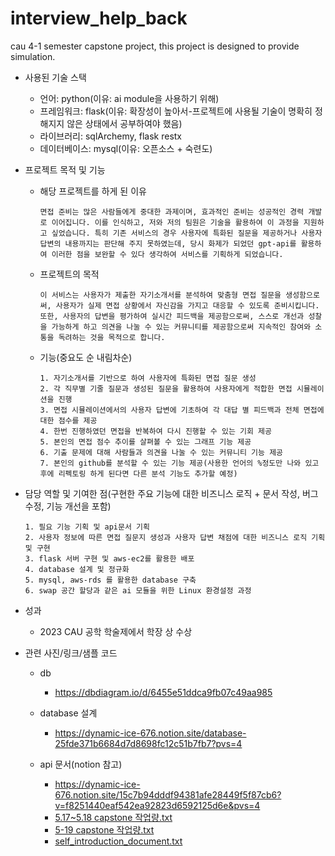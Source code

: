 # interview_help_back
cau 4-1 semester capstone project, this project is designed to provide simulation.

- 사용된 기술 스택
    - 언어: python(이유: ai module을 사용하기 위해)
    - 프레임워크: flask(이유: 확장성이 높아서-프로젝트에 사용될 기술이 명확히 정해지지 않은 상태에서 공부하여야 했음)
    - 라이브러리: sqlArchemy, flask restx
    - 데이터베이스: mysql(이유: 오픈소스 + 숙련도)
    
- 프로젝트 목적 및 기능
    - 해당 프로젝트를 하게 된 이유
        
        ```
        면접 준비는 많은 사람들에게 중대한 과제이며, 효과적인 준비는 성공적인 경력 개발로 이어집니다. 이를 인식하고, 저와 저의 팀원은 기술을 활용하여 이 과정을 지원하고 싶었습니다. 특히 기존 서비스의 경우 사용자에 특화된 질문을 제공하거나 사용자 답변의 내용까지는 판단해 주지 못하였는데, 당시 화제가 되었던 gpt-api를 활용하여 이러한 점을 보완할 수 있다 생각하여 서비스를 기획하게 되었습니다.
        ```
        
    - 프로젝트의 목적
        
        ```
        이 서비스는 사용자가 제출한 자기소개서를 분석하여 맞춤형 면접 질문을 생성함으로써, 사용자가 실제 면접 상황에서 자신감을 가지고 대응할 수 있도록 준비시킵니다. 또한, 사용자의 답변을 평가하여 실시간 피드백을 제공함으로써, 스스로 개선과 성찰을 가능하게 하고 의견을 나눌 수 있는 커뮤니티를 제공함으로써 지속적인 참여와 소통을 독려하는 것을 목적으로 합니다.
        ```
        
    - 기능(중요도 순 내림차순)
        
        ```
        1. 자기소개서를 기반으로 하여 사용자에 특화된 면접 질문 생성
        2. 각 직무별 기줄 질문과 생성된 질문을 활용하여 사용자에게 적합한 면접 시뮬레이션을 진행
        3. 면접 시뮬레이션에서의 사용자 답변에 기초하여 각 대답 별 피드백과 전체 면접에 대한 점수를 제공
        4. 한번 진행하였던 면접을 반복하여 다시 진행할 수 있는 기회 제공
        5. 본인의 면접 점수 추이를 살펴볼 수 있는 그래프 기능 제공
        6. 기출 문제에 대해 사람들과 의견을 나눌 수 있는 커뮤니티 기능 제공
        7. 본인의 github를 분석할 수 있는 기능 제공(사용한 언어의 %정도만 나와 있고 후에 리펙토링 하게 된다면 다른 분석 기능도 추가할 예정)
        ```
        
- 담당 역할 및 기여한 점(구현한 주요 기능에 대한 비즈니스 로직 + 문서 작성, 버그 수정, 기능 개선을 포함)
    
    ```
    1. 필요 기능 기획 및 api문서 기획
    2. 사용자 정보에 따른 면접 질문지 생성과 사용자 답변 채점에 대한 비즈니스 로직 기획 및 구현
    3. flask 서버 구현 및 aws-ec2를 활용한 배포
    4. database 설계 및 정규화
    5. mysql, aws-rds 를 활용한 database 구축
    6. swap 공간 할당과 같은 ai 모듈을 위한 Linux 환경설정 과정
    ```
    
- 성과
    - 2023 CAU 공학 학술제에서 학장 상 수상
    
- 관련 사진/링크/샘플 코드
    - db
      - https://dbdiagram.io/d/6455e51ddca9fb07c49aa985
        
    - database 설계
      - https://dynamic-ice-676.notion.site/database-25fde371b6684d7d8698fc12c51b7fb7?pvs=4
        
    - api 문서(notion 참고)
      - https://dynamic-ice-676.notion.site/15c7b94dddf94381afe28449f5f87cb6?v=f8251440eaf542ea92823d6592125d6e&pvs=4
      - [5.17~5.18 capstone 작업량.txt](file%2F5.17%7E5.18%20capstone%20%C0%DB%BE%F7%B7%AE.txt)
      - [5-19 capstone 작업량.txt](file%2F5-19%20capstone%20%C0%DB%BE%F7%B7%AE.txt)
      - [self_introduction_document.txt](file%2Fself_introduction_document.txt)
      
